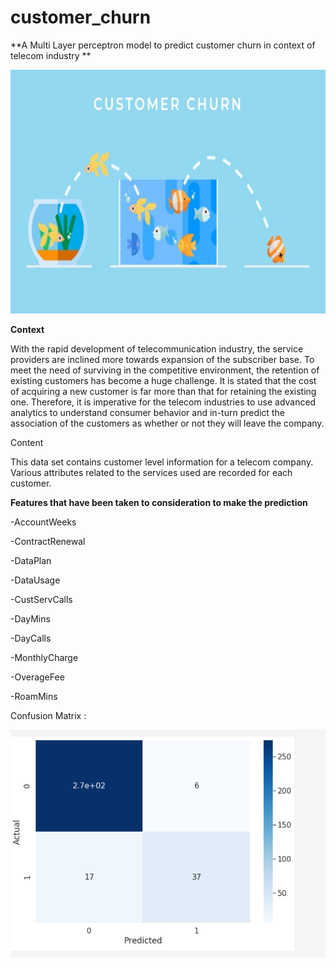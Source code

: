 # customer_churn

**A Multi Layer perceptron model to predict customer churn in context of telecom industry ** 


   <p align="center">
  <img width="600" height="390" src="customerchurn.jpg">
</p>

**Context**

With the rapid development of telecommunication industry, the service providers are inclined more towards expansion of the subscriber base. To meet the need of surviving in the competitive environment, the retention of existing customers has become a huge challenge. It is stated that the cost of acquiring a new customer is far more than that for retaining the existing one. Therefore, it is imperative for the telecom industries to use advanced analytics to understand consumer behavior and in-turn predict the association of the customers as whether or not they will leave the company.


Content

This data set contains customer level information for a telecom company. Various attributes related to the services used are recorded for each customer.

**Features that have been taken to consideration to make the prediction**

-AccountWeeks

-ContractRenewal

-DataPlan

-DataUsage

-CustServCalls

-DayMins

-DayCalls

-MonthlyCharge

-OverageFee	

-RoamMins


Confusion Matrix : 


![Screenshot](scrm.png)

